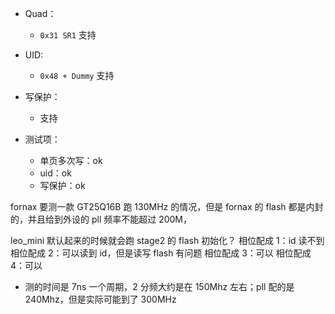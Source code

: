 

- Quad：
	- `0x31 SR1` 支持
- UID:
	- `0x48 + Dummy` 支持
- 写保护：
	- 支持



- 测试项：
	- 单页多次写：ok
	- uid：ok
	- 写保护：ok


fornax 要测一款 GT25Q16B 跑 130MHz 的情况，但是 fornax 的 flash 都是内封的，并且给到外设的 pll 频率不能超过 200M，


leo_mini 默认起来的时候就会跑 stage2 的 flash 初始化？
相位配成 1：id 读不到
相位配成 2：可以读到 id，但是读写 flash 有问题
相位配成 3：可以
相位配成 4：可以
- 测的时间是 7ns 一个周期，2 分频大约是在 150Mhz 左右；pll 配的是 240Mhz，但是实际可能到了 300MHz